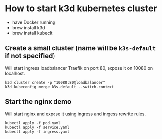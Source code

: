 # How to start k3d kubernetes cluster

- have Docker running
- brew install k3d
- brew install kubeclt

## Create a small cluster (name will be `k3s-default` if not specified)
Will start ingress loadbalancer Traefik on port 80, expose it on 10080 on localhost.
```
k3d cluster create -p "10080:80@loadbalancer"
k3d kubeconfig merge k3s-default --switch-context
```

## Start the nginx demo
Will start nginx and expose it using ingress and inrgess rewrite rules.
```
kubectl apply -f pod.yaml
kubectl apply -f service.yaml
kubectl apply -f ingress.yaml
```